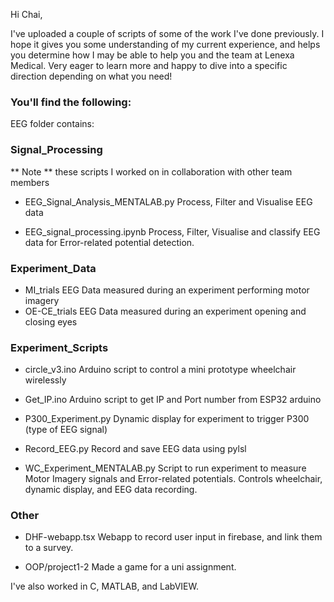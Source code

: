 Hi Chai,

I've uploaded a couple of scripts of some of the work I've done previously. I hope it gives you some understanding of my current experience, and helps you determine how I may be able to help you and the team at Lenexa Medical. 
Very eager to learn more and happy to dive into a specific direction depending on what you need!

### You'll find the following:
EEG folder contains:


### Signal_Processing
** Note ** these scripts I worked on in collaboration with other team members

- EEG_Signal_Analysis_MENTALAB.py
  Process, Filter and Visualise EEG data

- EEG_signal_processing.ipynb
  Process, Filter, Visualise and classify EEG data for Error-related potential detection.
  


### Experiment_Data
- MI_trials
  EEG Data measured during an experiment performing motor imagery
- OE-CE_trials
  EEG Data measured during an experiment opening and closing eyes

  

### Experiment_Scripts
- circle_v3.ino
  Arduino script to control a mini prototype wheelchair wirelessly

- Get_IP.ino
  Arduino script to get IP and Port number from ESP32 arduino

- P300_Experiment.py
  Dynamic display for experiment to trigger P300 (type of EEG signal)

- Record_EEG.py
  Record and save EEG data using pylsl

- WC_Experiment_MENTALAB.py
  Script to run experiment to measure Motor Imagery signals and Error-related potentials. Controls wheelchair, dynamic display, and EEG data recording.

  
### Other

- DHF-webapp.tsx
  Webapp to record user input in firebase, and link them to a survey.

- OOP/project1-2
Made a game for a uni assignment.


I've also worked in C, MATLAB, and LabVIEW.


